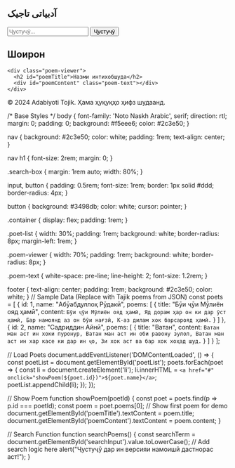 <!DOCTYPE html>
<html lang="tg">
<head>
  <meta charset="UTF-8">
  <meta name="viewport" content="width=device-width, initial-scale=1.0">
  <title>Adabiyoti Tojik - گنجینه ادبیات تاجیک</title>
  <meta name="description" content="مجموعه اشعار کلاسیک و معاصر تاجیکستان">
  <link rel="stylesheet" href="styles.css">
  <link href="https://fonts.googleapis.com/css2?family=Noto+Naskh+Arabic&display=swap" rel="stylesheet">
</head>
<body>
  <!-- Navigation -->
  <nav>
    <h1>آدبیاتی تاجیک</h1>
    <div class="search-box">
      <input type="text" id="searchInput" placeholder="Ҷустуҷӯ...">
      <button onclick="searchPoems()">Ҷустуҷӯ</button>
    </div>
  </nav>

  <!-- Authors & Poems -->
  <div class="container">
    <div class="poet-list">
      <h2>Шоирон</h2>
      <ul id="poetList"></ul>
    </div>

    <div class="poem-viewer">
      <h2 id="poemTitle">Назми интихобшуда</h2>
      <div id="poemContent" class="poem-text"></div>
    </div>
  </div>

  <!-- Footer -->
  <footer>
    <p>© 2024 Adabiyoti Tojik. Ҳама ҳуқуқҳо ҳифз шудаанд.</p>
  </footer>

  <script src="script.js"></script>
</body>
</html>
/* Base Styles */
body {
  font-family: 'Noto Naskh Arabic', serif;
  direction: rtl;
  margin: 0;
  padding: 0;
  background: #f5eee6;
  color: #2c3e50;
}

nav {
  background: #2c3e50;
  color: white;
  padding: 1rem;
  text-align: center;
}

nav h1 {
  font-size: 2rem;
  margin: 0;
}

.search-box {
  margin: 1rem auto;
  width: 80%;
}

input, button {
  padding: 0.5rem;
  font-size: 1rem;
  border: 1px solid #ddd;
  border-radius: 4px;
}

button {
  background: #3498db;
  color: white;
  cursor: pointer;
}

.container {
  display: flex;
  padding: 1rem;
}

.poet-list {
  width: 30%;
  padding: 1rem;
  background: white;
  border-radius: 8px;
  margin-left: 1rem;
}

.poem-viewer {
  width: 70%;
  padding: 1rem;
  background: white;
  border-radius: 8px;
}

.poem-text {
  white-space: pre-line;
  line-height: 2;
  font-size: 1.2rem;
}

footer {
  text-align: center;
  padding: 1rem;
  background: #2c3e50;
  color: white;
}
// Sample Data (Replace with Tajik poems from JSON)
const poets = [
  {
    id: 1,
    name: "Абӯабдуллоҳ Рӯдакӣ",
    poems: [
      {
        title: "Бӯи ҷӯи Мӯлиён ояд ҳамӣ",
        content: `Бӯи ҷӯи Мӯлиён ояд ҳамӣ,
Яд дорам ҳар он ки дар ӯст ҳамӣ,
Бар намоянд аз он бӯи нағзӣ,
К-аз дилам хок барсарояд ҳамӣ.`
      }
    ]
  },
  {
    id: 2,
    name: "Садриддин Айнӣ",
    poems: [
      {
        title: "Ватан",
        content: `Ватан ман аст ин хоки пуронур,
Ватан ман аст ин оби равону зулол,
Ватан ман аст ин хар касе ки дар ин ҷо,
Зи хок аст ва бар хок хоҳад шуд.`
      }
    ]
  }
];

// Load Poets
document.addEventListener('DOMContentLoaded', () => {
  const poetList = document.getElementById('poetList');
  poets.forEach(poet => {
    const li = document.createElement('li');
    li.innerHTML = `<a href="#" onclick="showPoem(${poet.id})">${poet.name}</a>`;
    poetList.appendChild(li);
  });
});

// Show Poem
function showPoem(poetId) {
  const poet = poets.find(p => p.id === poetId);
  const poem = poet.poems[0]; // Show first poem for demo
  document.getElementById('poemTitle').textContent = poem.title;
  document.getElementById('poemContent').textContent = poem.content;
}

// Search Function
function searchPoems() {
  const searchTerm = document.getElementById('searchInput').value.toLowerCase();
  // Add search logic here
  alert("Ҷустуҷӯ дар ин версияи намоишӣ дастнорас аст!");
}
